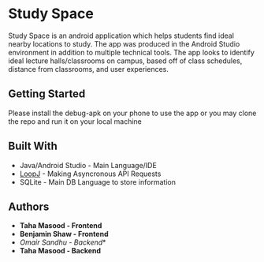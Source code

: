 # Study Space

Study Space is an android application which helps students find ideal nearby locations to study. The app was produced in the Android Studio environment in addition to multiple technical tools. The app looks to identify ideal lecture halls/classrooms on campus, based off of class schedules, distance from classrooms, and user experiences.

## Getting Started

Please install the debug-apk on your phone to use the app or you may clone the repo and run it on your local machine

## Built With

* Java/Android Studio - Main Language/IDE 
* [LoopJ](https://github.com/AsyncHttpClient/async-http-client) - Making Asyncronous API Requests 
* SQLite - Main DB Language to store information

## Authors

* **Taha Masood - Frontend**
* **Benjamin Shaw - Frontend**
* *Omair Sandhu - Backend**
* **Taha Masood - Backend**

